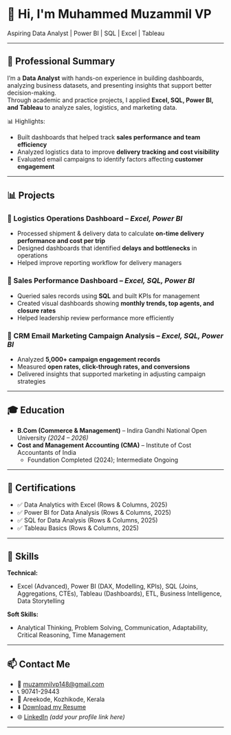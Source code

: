 # 👋 Hi, I'm Muhammed Muzammil VP  
Aspiring Data Analyst | Power BI | SQL | Excel | Tableau  

---

## 🌟 Professional Summary  
I’m a **Data Analyst** with hands-on experience in building dashboards, analyzing business datasets, and presenting insights that support better decision-making.  
Through academic and practice projects, I applied **Excel, SQL, Power BI, and Tableau** to analyze sales, logistics, and marketing data.  

📊 Highlights:  
- Built dashboards that helped track **sales performance and team efficiency**  
- Analyzed logistics data to improve **delivery tracking and cost visibility**  
- Evaluated email campaigns to identify factors affecting **customer engagement**  

---

## 📊 Projects  

### 🔹 Logistics Operations Dashboard – *Excel, Power BI*  
- Processed shipment & delivery data to calculate **on-time delivery performance and cost per trip**  
- Designed dashboards that identified **delays and bottlenecks** in operations  
- Helped improve reporting workflow for delivery managers  

### 🔹 Sales Performance Dashboard – *Excel, SQL, Power BI*  
- Queried sales records using **SQL** and built KPIs for management  
- Created visual dashboards showing **monthly trends, top agents, and closure rates**  
- Helped leadership review performance more efficiently  

### 🔹 CRM Email Marketing Campaign Analysis – *Excel, SQL, Power BI*  
- Analyzed **5,000+ campaign engagement records**  
- Measured **open rates, click-through rates, and conversions**  
- Delivered insights that supported marketing in adjusting campaign strategies  

---

## 🎓 Education  
- **B.Com (Commerce & Management)** – Indira Gandhi National Open University *(2024 – 2026)*  
- **Cost and Management Accounting (CMA)** – Institute of Cost Accountants of India  
  - Foundation Completed (2024); Intermediate Ongoing  

---

## 📜 Certifications  
- ✅ Data Analytics with Excel (Rows & Columns, 2025)  
- ✅ Power BI for Data Analysis (Rows & Columns, 2025)  
- ✅ SQL for Data Analysis (Rows & Columns, 2025)  
- ✅ Tableau Basics (Rows & Columns, 2025)  

---

## 🧠 Skills  

**Technical:**  
- Excel (Advanced), Power BI (DAX, Modelling, KPIs), SQL (Joins, Aggregations, CTEs), Tableau (Dashboards), ETL, Business Intelligence, Data Storytelling  

**Soft Skills:**  
- Analytical Thinking, Problem Solving, Communication, Adaptability, Critical Reasoning, Time Management  



---

## 📫 Contact Me  
- 📧 [muzammilvp148@gmail.com](mailto:muzammilvp148@gmail.com)  
- 📞 90741-29443  
- 📍 Areekode, Kozhikode, Kerala  
- ⬇️ [Download my Resume](/assets/docs/Muzammil_Data_Analyst.pdf)  
- 🌐 [LinkedIn](https://www.linkedin.com/) *(add your profile link here)*  

---

